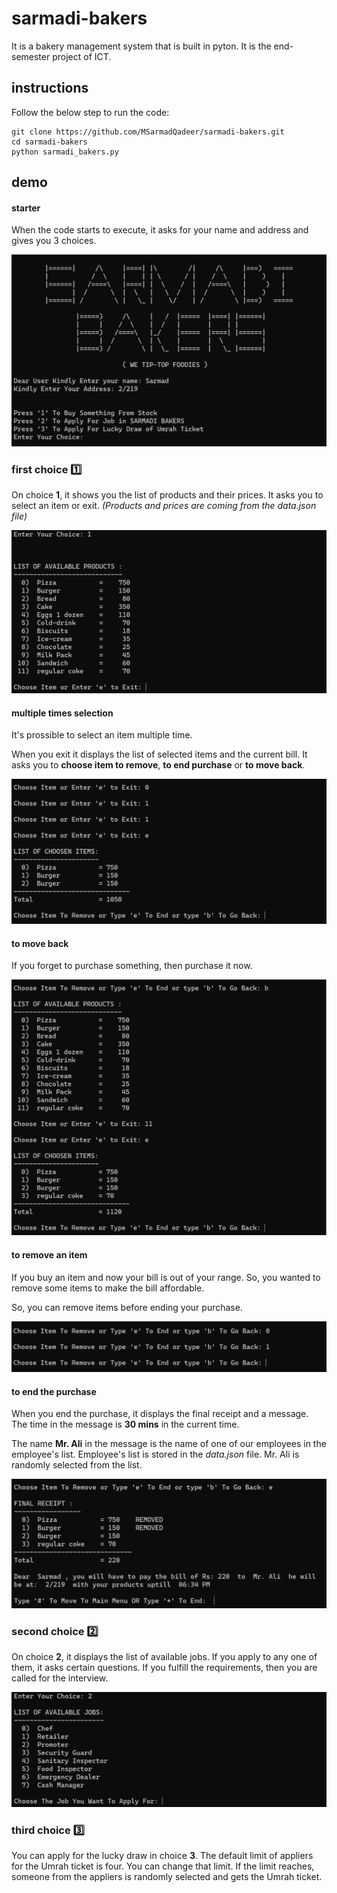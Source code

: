 # sarmadi-bakers

It is a bakery management system that is built in pyton. It is the end-semester project of ICT.

## instructions

Follow the below step to run the code:

```
git clone https://github.com/MSarmadQadeer/sarmadi-bakers.git
cd sarmadi-bakers
python sarmadi_bakers.py
```

## demo

#### starter

When the code starts to execute, it asks for your name and address and gives you 3 choices.

![](./screenshots/1.png)

### first choice :one:

On choice **1**, it shows you the list of products and their prices. It asks you to select an item or exit.
_(Products and prices are coming from the data.json file)_

![](./screenshots/2.png)

#### multiple times selection

It's prossible to select an item multiple time.

When you exit it displays the list of selected items and the current bill. It asks you to **choose item to remove**, **to end purchase** or **to move back**.

![](./screenshots/3.png)

#### to move back

If you forget to purchase something, then purchase it now.

![](./screenshots/4.png)

#### to remove an item

If you buy an item and now your bill is out of your range. So, you wanted to remove some items to make the bill affordable.

So, you can remove items before ending your purchase.

![](./screenshots/5.png)

#### to end the purchase

When you end the purchase, it displays the final receipt and a message. The time in the message is **30 mins** in the current time.

The name **Mr. Ali** in the message is the name of one of our employees in the employee's list. Employee's list is stored in the _data.json_ file. Mr. Ali is randomly selected from the list.

![](./screenshots/6.png)

### second choice :two:

On choice **2**, it displays the list of available jobs. If you apply to any one of them, it asks certain questions. If you fulfill the requirements, then you are called for the interview.

![](./screenshots/7.png)

### third choice :three:

You can apply for the lucky draw in choice **3**. The default limit of appliers for the Umrah ticket is four. You can change that limit. If the limit reaches, someone from the appliers is randomly selected and gets the Umrah ticket.
